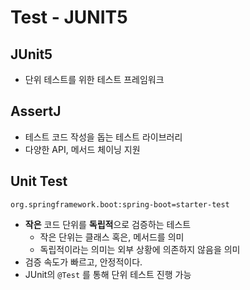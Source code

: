 # Test - JUNIT5

## JUnit5
- 단위 테스트를 위한 테스트 프레임워크

## AssertJ
- 테스트 코드 작성을 돕는 테스트 라이브러리
- 다양한 API, 메서드 체이닝 지원

## Unit Test
`org.springframework.boot:spring-boot=starter-test`
- **작은** 코드 단위를 **독립적**으로 검증하는 테스트
  - 작은 단위는 클래스 혹은, 메서드를 의미
  - 독립적이라는 의미는 외부 상황에 의존하지 않음을 의미
- 검증 속도가 빠르고, 안정적이다.
- JUnit의 `@Test` 를 통해 단위 테스트 진행 가능

